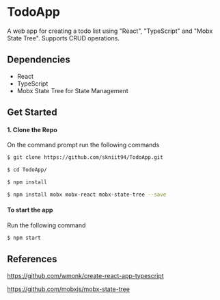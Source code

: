 # TodoApp
A web app for creating a todo list using "React", "TypeScript" and "Mobx State Tree". Supports CRUD operations. 

## Dependencies
- React
- TypeScript 
- Mobx State Tree for State Management

## Get Started

#### 1. Clone the Repo

On the command prompt run the following commands
```sh
$ git clone https://github.com/skniit94/TodoApp.git

$ cd TodoApp/

$ npm install

$ npm install mobx mobx-react mobx-state-tree --save

```

#### To start the app

Run the following command

```sh
$ npm start
```
## References

https://github.com/wmonk/create-react-app-typescript

https://github.com/mobxjs/mobx-state-tree




